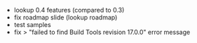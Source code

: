 - lookup 0.4 features (compared to 0.3)
- fix roadmap slide (lookup roadmap)
- test samples
- fix > "failed to find Build Tools revision 17.0.0" error message
